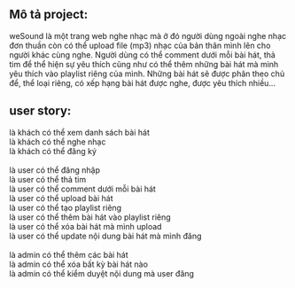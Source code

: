 ## Mô tả project:
weSound là một trang web nghe nhạc mà ở đó người dùng ngoài nghe nhạc đơn thuần còn có thể upload file (mp3) nhạc của bản thân mình lên cho người khác cùng nghe. Người dùng có thể comment dưới mỗi bài hát, thả tim để thể hiện sự yêu thích cũng như có thể thêm những bài hát mà mình yêu thích vào playlist riêng của mình. Những bài hát sẽ được phân theo chủ để, thể loại riêng, có xếp hạng bài hát được nghe, được yêu thích nhiều...

## user story:
là khách có thể xem danh sách bài hát <br>
là khách có thể nghe nhạc <br>
là khách có thể đăng ký<br>
<br>
là user có thể đăng nhập<br>
là user có thể thả tim<br>
là user có thể comment dưới mỗi bài hát<br>
là user có thể upload bài hát<br>
là user có thể tạo playlist riêng<br>
là user có thể thêm bài hát vào playlist riêng<br>
là user có thể xóa bài hát mà mình upload<br>
là user có thể update nội dung bài hát mà mình đăng<br>
<br>
là admin có thể thêm các bài hát<br>
là admin có thể xóa bất kỳ bài hát nào<br>
là admin có thể kiểm duyệt nội dung mà user đăng<br>

